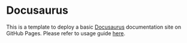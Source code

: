 # Docusaurus
This is a template to deploy a basic [Docusaurus](https://docusaurus.io/docs) documentation site on GitHub Pages.  Please refer to usage guide [here](https://therepos.github.io/docusaurus/about).